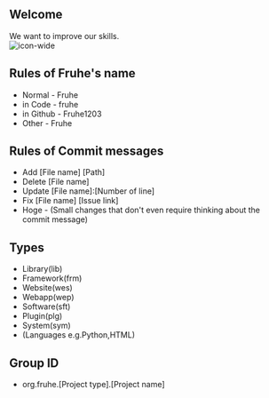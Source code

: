 ## Welcome
We want to improve our skills. <br>
![icon-wide](https://github.com/Fruhe1203/.github/assets/138958366/bda16473-4f4a-4102-a5a3-1314bc4c7de1)

## Rules of Fruhe's name
- Normal - Fruhe
- in Code - fruhe
- in Github - Fruhe1203
- Other - Fruhe
## Rules of Commit messages
- Add [File name] [Path]
- Delete [File name]
- Update [File name]:[Number of line]
- Fix [File name] [Issue link]
- Hoge - (Small changes that don't even require thinking about the commit message)
## Types
- Library(lib)
- Framework(frm)
- Website(wes)
- Webapp(wep)
- Software(sft)
- Plugin(plg)
- System(sym)
- (Languages e.g.Python,HTML)
## Group ID
- org.fruhe.[Project type].[Project name]
